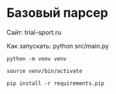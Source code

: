 # Базовый парсер

Сайт: trial-sport.ru

Как запускать: python src/main.py

    python -m venv venv

    source venv/bin/activate

    pip install -r requirements.pip
